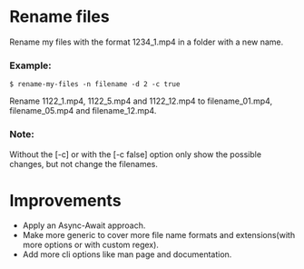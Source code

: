 # Rename files

Rename my files with the format 1234_1.mp4 in a folder with a new name.
### Example:
```
$ rename-my-files -n filename -d 2 -c true
```

Rename 1122_1.mp4, 1122_5.mp4 and 1122_12.mp4 to filename_01.mp4, filename_05.mp4 and filename_12.mp4.

### Note:
Without the [-c] or with the [-c false] option only show the possible changes, but not change the filenames. 

# Improvements
+ Apply an Async-Await approach.
+ Make more generic to cover more file name formats and extensions(with more options or with custom regex).
+ Add more cli options like man page and documentation.
